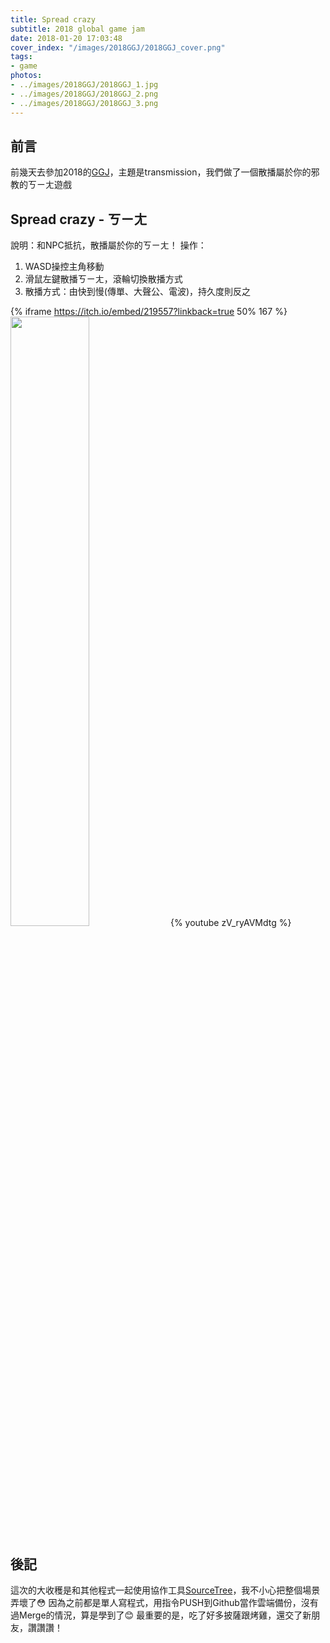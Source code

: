 ```yaml
---
title: Spread crazy
subtitle: 2018 global game jam
date: 2018-01-20 17:03:48
cover_index: "/images/2018GGJ/2018GGJ_cover.png"
tags:
- game
photos:
- ../images/2018GGJ/2018GGJ_1.jpg
- ../images/2018GGJ/2018GGJ_2.png
- ../images/2018GGJ/2018GGJ_3.png
---
```

## 前言
前幾天去參加2018的[GGJ](https://globalgamejam.org/2018/games)，主題是transmission，我們做了一個散播屬於你的邪教的ㄎㄧㄤ遊戲

## Spread crazy - ㄎㄧㄤ
說明：和NPC抵抗，散播屬於你的ㄎㄧㄤ！
操作：
1. WASD操控主角移動
2. 滑鼠左鍵散播ㄎㄧㄤ，滾輪切換散播方式
3. 散播方式：由快到慢(傳單、大聲公、電波)，持久度則反之

{% iframe https://itch.io/embed/219557?linkback=true 50% 167 %}
<a href="https://github.com/aekly268/SpreadCrazy"><img src="https://gh-card.dev/repos/aekly268/SpreadCrazy.svg" width="50%"></a>
{% youtube zV_ryAVMdtg %}
</br>
## 後記
這次的大收穫是和其他程式一起使用協作工具[SourceTree](https://www.sourcetreeapp.com/)，我不小心把整個場景弄壞了😳
因為之前都是單人寫程式，用指令PUSH到Github當作雲端備份，沒有過Merge的情況，算是學到了😊
最重要的是，吃了好多披薩跟烤雞，還交了新朋友，讚讚讚！
